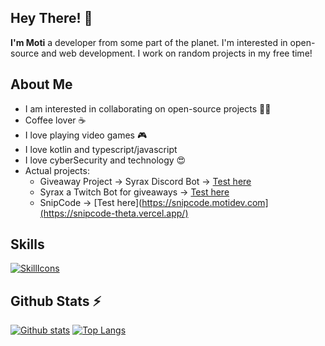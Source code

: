 ## Hey There! 👋
**I'm Moti** a developer from some part of the planet. I'm interested in open-source and web development. I work on random projects in my free time!

## About Me

- I am interested in collaborating on open-source projects 👨‍💻
- Coffee lover ☕️
- I love playing video games 🎮
- I love kotlin and typescript/javascript
- I love cyberSecurity and technology 😍
- Actual projects: 
  - Giveaway Project -> Syrax Discord Bot -> [Test here](https://motidev.com/discord)
  - Syrax a Twitch Bot for giveaways -> [Test here](https://motidev.com/discord)
  - SnipCode -> [Test here](https://snipcode.motidev.com](https://snipcode-theta.vercel.app/)

## Skills
[![SkillIcons](https://skillicons.dev/icons?i=js,ts,html,css,nodejs,react,next,angular,tailwind,bootstrap,java,kotlin,rust,mysql,mongodb,git,markdown,nginx,docker,c#)](https://motidev.com)<br/>

## Github Stats ⚡
<a href="#">![Github stats](https://github-readme-stats.vercel.app/api?username=motidev&theme=transparent&count_private=true&hide_border=true&line_height=20)</a>
<a href="#">![Top Langs](https://github-readme-stats.vercel.app/api/top-langs/?username=motidev&layout=compact&theme=transparent&count_private=true&hide_border=true)</a>
